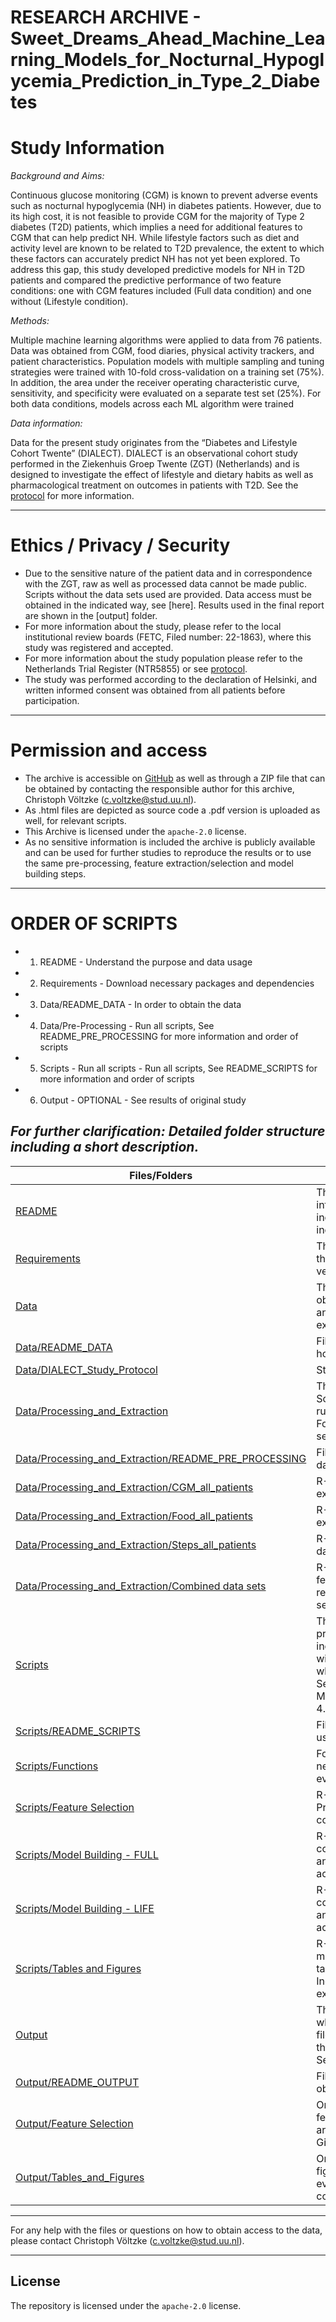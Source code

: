 RESEARCH ARCHIVE - Sweet_Dreams_Ahead_Machine_Learning_Models_for_Nocturnal_Hypoglycemia_Prediction_in_Type_2_Diabetes
===

# Study Information

*Background and Aims:* 

Continuous glucose monitoring (CGM) is known to prevent adverse events such as nocturnal hypoglycemia (NH) in diabetes patients. However, due to its high cost, it is not feasible to provide CGM for the majority of Type 2 diabetes (T2D) patients, which implies a need for additional features to CGM that can help predict NH. While lifestyle factors such as diet and activity level are known to be related to T2D prevalence, the extent to which these factors can accurately predict NH has not yet been explored. To address this gap, this study developed predictive models for NH in T2D patients and compared the predictive performance of two feature conditions: one with CGM features included (Full data condition) and one without (Lifestyle condition).

*Methods:* 

Multiple machine learning algorithms were applied to data from 76 patients. Data was obtained from CGM, food diaries, physical activity trackers, and patient characteristics. Population models with multiple sampling and tuning strategies were trained with 10-fold cross-validation on a training set (75%). In  addition, the area under the receiver operating characteristic curve, sensitivity, and specificity were evaluated on a separate test set (25%). For both data conditions, models across each ML algorithm were trained

*Data information:*

 Data for the present study originates from the “Diabetes and Lifestyle Cohort Twente” (DIALECT). DIALECT is an observational cohort study performed in the Ziekenhuis Groep Twente (ZGT) (Netherlands) and is designed to investigate the effect of lifestyle and dietary habits as well as pharmacological treatment on outcomes in patients with T2D. See the [protocol](https://github.com/christophvoe/Sweet_Dreams_Ahead_Data_Archive/blob/main/Data/DIALECT_Study_Protocol.pdf) for more information.

---

# Ethics / Privacy / Security

* Due to the sensitive nature of the patient data and in correspondence with the ZGT, raw as well as processed data cannot be made public. Scripts without the data sets used are provided. Data access must be obtained in the indicated way, see [here]. Results used in the final report are shown in the [output] folder.
* For more information about the study, please refer to the local institutional review boards (FETC, Filed number: 22-1863), where this study was registered and accepted. 
* For more information about the study population please refer to the Netherlands Trial Register (NTR5855) or see [protocol](https://github.com/christophvoe/Sweet_Dreams_Ahead_Data_Archive/blob/main/Data/DIALECT_Study_Protocol.pdf).
* The study was performed according to the declaration of Helsinki, and written informed consent was obtained from all patients before participation.

---

# Permission and access

* The archive is accessible on [GitHub](https://github.com/christophvoe/Sweet_Dreams_Ahead_Data_Archive) as well as through a ZIP file that can be obtained by contacting the responsible author for this archive, Christoph Völtzke (c.voltzke@stud.uu.nl).
* As .html files are depicted as source code a .pdf version is uploaded as well, for relevant scripts.
* This Archive is licensed under the `apache-2.0` license.
* As no sensitive information is included the archive is publicly available and can be used for further studies to reproduce the results or to use the same pre-processing, feature extraction/selection and model building steps.

---


# ORDER OF SCRIPTS

- 1. README - Understand the purpose and data usage
- 2. Requirements - Download necessary packages and dependencies 
- 3. Data/README_DATA - In order to obtain the data
- 4. Data/Pre-Processing - Run all scripts, See README_PRE_PROCESSING for more information and order of scripts
- 5. Scripts - Run all scripts - Run all scripts, See README_SCRIPTS for more information and order of scripts
- 6. Output - OPTIONAL - See results of original study 


*For further clarification: Detailed folder structure including a short description.*
---

| Files/Folders                 | Description   |
| -----------------             | ------------- |
|[README](https://github.com/christophvoe/Sweet_Dreams_Ahead_Data_Archive/blob/main/README.md)      |This is the general README file including the information on how to reproduce the results. Also including study-, ethics-, and access information. Also included as an .html file for ease of reading|
|[Requirements](https://github.com/christophvoe/Sweet_Dreams_Ahead_Data_Archive/tree/main/Requirements) |This folder includes an R-Markdown-script including the dependencies used and a compiled .html and .pdf version|
|[Data](https://github.com/christophvoe/Sweet_Dreams_Ahead_Data_Archive/tree/main/Data) |This folder includes a README_DATA file on how to obtain the data, a .pdf file about the study population and a Folder with the pre-processing and feature extraction steps|
|[Data/README_DATA](https://github.com/christophvoe/Sweet_Dreams_Ahead_Data_Archive/blob/main/Data/README_DATA.md) |File with exact details on how to obtain the data and how to store them to reproduce the results|
|[Data/DIALECT_Study_Protocol](https://github.com/christophvoe/Sweet_Dreams_Ahead_Data_Archive/blob/main/Data/DIALECT_Study_Protocol.pdf) |Study Protocol of population investigated in this study|
|[Data/Processing_and_Extraction](https://github.com/christophvoe/Sweet_Dreams_Ahead_Data_Archive/tree/main/Data/Processing_and_Extraction) |This folder contains all 4 scripts to be run before the Scripts folder - This includes scripts which need to be run in the following order: 1/2/3. CGM_all_patients, Food_all_patients, Steps_all_patients, 4. Combined data sets|
|[Data/Processing_and_Extraction/README_PRE_PROCESSING](https://github.com/christophvoe/Sweet_Dreams_Ahead_Data_Archive/blob/main/Data/Processing_and_Extraction/README_PRE_PROCESSING.md) | File with exact information on how to process the raw data|
|[Data/Processing_and_Extraction/CGM_all_patients](https://github.com/christophvoe/Sweet_Dreams_Ahead_Data_Archive/blob/main/Data/Processing_and_Extraction/CGM_all_patients.Rmd) |R-Markdown-script to process the raw CGM data and extract all relevant CGM-features|
|[Data/Processing_and_Extraction/Food_all_patients](https://github.com/christophvoe/Sweet_Dreams_Ahead_Data_Archive/blob/main/Data/Processing_and_Extraction/Food_all_patients.Rmd) |R-Markdown-script to process the raw food diaries and extract all relevant dietary-features|
|[Data/Processing_and_Extraction/Steps_all_patients](https://github.com/christophvoe/Sweet_Dreams_Ahead_Data_Archive/blob/main/Data/Processing_and_Extraction/Steps_all_patients.Rmd) |R-Markdown-script to process the raw Physical activity data and extract all relevant Physical Activity-features|
|[Data/Processing_and_Extraction/Combined data sets](https://github.com/christophvoe/Sweet_Dreams_Ahead_Data_Archive/blob/main/Data/Processing_and_Extraction/Combined%20data%20sets.Rmd) |R-Markdown-script to combine data sets from all three feature categories and to load baseline data and extract relevant features. Includes full data set before feature selection|
|[Scripts](https://github.com/christophvoe/Sweet_Dreams_Ahead_Data_Archive/tree/main/Scripts)      | This folder contains all scripts to be run after the pre-processing This includes: 1 README_SCRIPTS file including information on how to run the scripts, 1 folder with scripts of helper functions, and 4 individual scripts which need to be run in the following order:  1. Feature Selection,  2/3. Model_building_Full_data_condition(Lifestyle_condition), 4. Tables_and_Figures|
|[Scripts/README_SCRIPTS](https://github.com/christophvoe/Sweet_Dreams_Ahead_Data_Archive/blob/main/Scripts/README_SCRIPTS.md) | File with exact information on how to obtain the results used in the final report|
|[Scripts/Functions](https://github.com/christophvoe/Sweet_Dreams_Ahead_Data_Archive/tree/main/Scripts/Functions) | Folder containing 4 .R files. These helper function are needed to run the scripts and get the intended evaluation metrics|
|[Scripts/Feature Selection](https://github.com/christophvoe/Sweet_Dreams_Ahead_Data_Archive/blob/main/Scripts/Feature%20Selection.Rmd) |R-Markdown-script that needs to be executed after Processing, which performs feature selection and contains final data sets used for model training|
|[Scripts/Model Building - FULL](https://github.com/christophvoe/Sweet_Dreams_Ahead_Data_Archive/blob/main/Scripts/Model_building_Full_data_condition.Rmd) |R-Markdown-script to train models in the Full data condition. Object with final evaluation metrics is saved and list with probabilities of NH for each observation across MLs|
|[Scripts/Model Building - LIFE](https://github.com/christophvoe/Sweet_Dreams_Ahead_Data_Archive/blob/main/Scripts/Model_building_Lifestyle_condition.Rmd) |R-Markdown-script to train models in the Lifestyle condition. Object with final evaluation metrics is saved and list with probabilities of NH for each observation across MLs|
|[Scripts/Tables and Figures](https://github.com/christophvoe/Sweet_Dreams_Ahead_Data_Archive/blob/main/Scripts/Tables_and_Figures.Rmd) |R-Markdown-script that needs to be executed after model training. Final estimates are calculated and tables, figures and additional resources are created. Includes session_info as it is the last script to be executed|
|[Output](https://github.com/christophvoe/Sweet_Dreams_Ahead_Data_Archive/tree/main/Output)      | This folder contains a README_OUTPUT file indicating which results are displayed and two .html and  two .pdf files displaying the results. The .html/.pdf files contain the same information about the files 1. [Feature Selection], 2. [Tables_and_Figures] |
|[Output/README_OUTPUT](https://github.com/christophvoe/Sweet_Dreams_Ahead_Data_Archive/blob/main/Output/README_OUTPUT.md)      | File indicating which results are replicated and how to obtain these results|
|[Output/Feature Selection](https://github.com/christophvoe/Sweet_Dreams_Ahead_Data_Archive/blob/main/Output/Feature-Selection.pdf)      | One .html and one .pdf file. Including exact results of feature selection approach used in report. Both versions are included as only raw html code is displayed on GitHub.|
|[Output/Tables_and_Figures](https://github.com/christophvoe/Sweet_Dreams_Ahead_Data_Archive/blob/main/Output/Tables_and_Figures.pdf)      | One .html and one .pdf file. Including all tables and figures used in report. Here, final estimates are evaluated. Both versions are included as only raw html code is displayed on GitHub.|
---------

For any help with the files or questions on how to obtain access to the data, please contact Christoph Völtzke (c.voltzke@stud.uu.nl).

---
License
---
The repository is licensed under the `apache-2.0` license.
